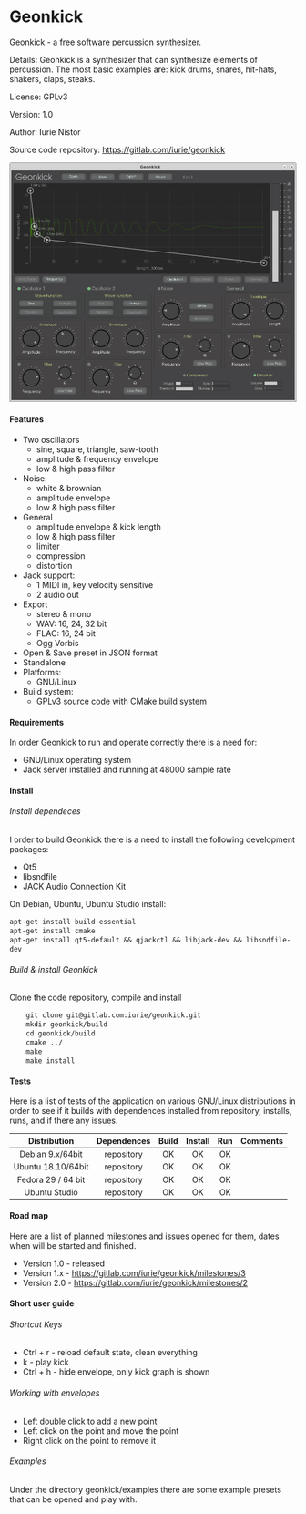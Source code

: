 # Geonkick

Geonkick - a free software percussion synthesizer.

Details: Geonkick is a synthesizer that can synthesize elements
	 of percussion. The most basic examples are: kick drums,
	 snares, hit-hats, shakers, claps, steaks.

License: GPLv3

Version: 1.0

Author: Iurie Nistor

Source code repository: https://gitlab.com/iurie/geonkick

![Screenshot](data/screenshot.png)

#### Features

* Two oscillators
     - sine, square, triangle, saw-tooth
     - amplitude & frequency envelope
     - low & high pass filter
* Noise:
     - white & brownian
     - amplitude envelope
     - low & high pass filter
* General
     - amplitude envelope & kick length
     - low & high pass filter
     - limiter
     - compression
     - distortion
* Jack support:
     - 1 MIDI in, key velocity sensitive
     - 2 audio out
* Export
     - stereo & mono
     - WAV: 16, 24, 32 bit
     - FLAC: 16, 24 bit
     - Ogg Vorbis
* Open & Save preset in JSON format
* Standalone
* Platforms:
  - GNU/Linux
* Build system:
  - GPLv3 source code with CMake build system

#### Requirements

In order Geonkick to run and operate correctly there is a need for:

* GNU/Linux operating system
* Jack server installed and running at 48000 sample rate

#### Install

###### Install dependeces

I order to build Geonkick there is a need to install the following development packages:
* Qt5
* libsndfile
* JACK Audio Connection Kit

On Debian, Ubuntu, Ubuntu Studio install:

    apt-get install build-essential
    apt-get install cmake
    apt-get install qt5-default && qjackctl && libjack-dev && libsndfile-dev

###### Build & install Geonkick

Clone the code repository, compile and install

        git clone git@gitlab.com:iurie/geonkick.git
        mkdir geonkick/build
        cd geonkick/build
        cmake ../
        make
        make install

#### Tests
Here is a list of tests of the application on various GNU/Linux distributions
in order to see if it builds with dependences installed from repository,
installs, runs, and if there any issues.

| Distribution  | Dependences  | Build  | Install  | Run  | Comments  |
|:-:|:-:|:-:|:-:|:-:|:-:|
| Debian 9.x/64bit  | repository  | OK  | OK  | OK  |   |
| Ubuntu 18.10/64bit  | repository  | OK  | OK  | OK  |   |
| Fedora 29 / 64 bit  | repository | OK  | OK  | OK  |   |
| Ubuntu Studio  | repository  | OK  | OK  | OK  |   |

#### Road map

Here are a list of planned milestones and issues opened for them,
dates when will be started and finished.

* Version 1.0 - released
* Version 1.x - https://gitlab.com/iurie/geonkick/milestones/3
* Version 2.0 - https://gitlab.com/iurie/geonkick/milestones/2

#### Short user guide

###### Shortcut Keys

* Ctrl + r - reload default state, clean everything
* k - play kick
* Ctrl + h - hide envelope, only kick graph is shown

###### Working with envelopes
* Left double click to add a new point
* Left click on the point and move the point
* Right click on the point to remove it

###### Examples

Under the directory geonkick/examples there are some example presets that can be opened and play with.

